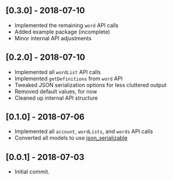 ## [0.3.0] - 2018-07-10

* Implemented the remaining `word` API calls
* Added example package (incomplete)
* Minor internal API adjustments

## [0.2.0] - 2018-07-10

* Implemented all `wordList` API calls
* Implemented `getDefinitions` from `word` API
* Tweaked JSON serialization options for less cluttered output
* Removed default values, for now
* Cleaned up internal API structure

## [0.1.0] - 2018-07-06

* Implemented all `account`, `wordLists`, and `words` API calls
* Converted all models to use [json\_serializable](https://pub.dartlang.org/packages/json_serializable)

## [0.0.1] - 2018-07-03

* Initial commit.
